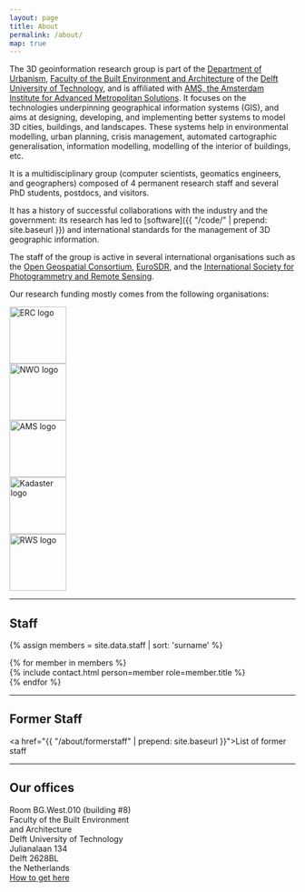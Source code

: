 ```yaml
---
layout: page
title: About
permalink: /about/
map: true
---
```


The 3D geoinformation research group is part of the [Department of Urbanism](https://www.tudelft.nl/en/architecture-and-the-built-environment/about-the-faculty/departments/urbanism/), [Faculty of the Built Environment and Architecture](http://www.bk.tudelft.nl) of the [Delft University of Technology](http://www.tudelft.nl), and is affiliated with [AMS, the Amsterdam Institute for Advanced Metropolitan Solutions](http://www.ams-institute.org). 
It focuses on the technologies underpinning geographical information systems (GIS), and aims at designing, developing, and implementing better systems to model 3D cities, buildings, and landscapes.
These systems help in environmental modelling, urban planning, crisis management, automated cartographic generalisation, information modelling, modelling of the interior of buildings, etc.

It is a multidisciplinary group (computer scientists, geomatics engineers, and geographers) composed of 4 permanent research staff and several PhD students, postdocs, and visitors.

It has a history of successful collaborations with the industry and the government: its research has led to [software]({{ "/code/" |  prepend: site.baseurl }}) and international standards for the management of 3D geographic information.

The staff of the group is active in several international organisations such as the [Open Geospatial Consortium](http://www.opengeospatial.org), [EuroSDR](http://www.eurosdr.net), and the [International Society for Photogrammetry and Remote Sensing](http://www.isprs.org).

Our research funding mostly comes from the following organisations:

<div class="row">
  <div class="col-sm-offset-1 col-sm-2 col-xs-4"><a href="https://erc.europa.eu"><img class="img-responsive" src="{{ "/img/partners/erc.svg" | prepend: site.baseurl }}" alt="ERC logo" style="height: 100px;" /></a></div>
  <div class="col-sm-2 col-xs-4"><a href="http://www.stw.nl"><img class="img-responsive" src="{{ "/img/partners/nwo.svg" | prepend: site.baseurl }}" alt="NWO logo" style="height: 100px;" /></a></div>
  <div class="col-sm-2 col-xs-4"><a href="http://www.ams-institute.org"><img class="img-responsive" src="{{ "/img/partners/ams.svg" | prepend: site.baseurl }}" alt="AMS logo" style="height: 100px;" /></a></div>
  <div class="col-sm-2 col-sm-offset-0 col-xs-offset-2 col-xs-4"><a href="http://www.kadaster.nl"><img class="img-responsive" src="{{ "/img/partners/kadaster.svg" | prepend: site.baseurl }}" alt="Kadaster logo" style="height: 100px;" /></a></div>
  <div class="col-sm-2 col-xs-4"><a href="http://www.rws.nl"><img class="img-responsive" src="{{ "/img/partners/rws.svg" | prepend: site.baseurl }}" alt="RWS logo" style="height: 100px;" /></a></div>
</div>

- - - 

<section id="people">
  <h2>Staff</h2>

  {% assign members = site.data.staff | sort: 'surname' %}

  <div class="row">
    {% for member in members %}
      <div class="col-md-3 col-sm-4 col-xs-6">
        {% include contact.html person=member role=member.title %}
      </div>
    {% endfor %}
  </div>
</section>

- - - 

<section name="people">
  <h2>Former Staff</h2>

  <a href="{{ "/about/formerstaff" | prepend: site.baseurl }}">List of former staff</a>

</section>

- - -

<section id="where">
  <h2>Our offices</h2>

  <div class="col-md-4 col-sm-6 col-xs-12">
    <i class="fas fa-map-marker-alt fa-fw">     </i> Room BG.West.010 (building #8) <br>
    <i class="fas fa-map-marker-alt fa-fw fade"></i> Faculty of the Built Environment <br>
    <i class="fas fa-map-marker-alt fa-fw fade"></i> and Architecture<br>
    <i class="fas fa-map-marker-alt fa-fw fade"></i> Delft University of Technology <br>
    <i class="fas fa-map-marker-alt fa-fw fade"></i> Julianalaan 134 <br>
    <i class="fas fa-map-marker-alt fa-fw fade"></i> Delft 2628BL<br>
    <i class="fas fa-map-marker-alt fa-fw fade"></i> the Netherlands <br>
    <i class="fas fa-map-marker-alt fa-fw fade"></i> <a href="http://www.tudelft.nl/en/about-tu-delft/contact-and-accessibility/housing-tu-delft/accessibility/building-8/">How to get here</a>
    <br />
  </div>
  <div class="col-md-8 col-sm-6 col-xs-12">
    <div id="map"></div>
  </div>
</section>
<script>
  mapboxgl.accessToken = 'pk.eyJ1Ijoia2Vub2hvcmkiLCJhIjoiY2pnNnc1bDJkMjcxNzMzeGZjOGI4aW5ibyJ9.gonBY78tu7tCtqUAQr5YfA';
  var map = new mapboxgl.Map({
    container: 'map',
    style: 'mapbox://styles/kenohori/cim0i33ql00jmbjlw9l1pro1i',
    center: [4.37036640026392, 52.004713684518933],
    zoom: 13.5,
    pitch: 60
  });
  map.addControl(new mapboxgl.NavigationControl());
  var markers = {
    "type": "FeatureCollection",
    "features": [{
      "type": "Feature",
      "properties": {
        "description": "<h3>3D Geoinformation</h3><p>Room BG.West.010</p>",
        "iconSize": [50, 50]
      },
      "geometry": {
        "type": "Point",
        "coordinates": [4.37036640026392, 52.004713684518933]
      }
    }]
  }
  // add markers to map
  markers.features.forEach(function(marker) {
    // create a DOM element for the marker
    var el = document.createElement('div');
    el.className = 'marker';
    el.style.backgroundImage = 'url({{ site.url }}{{ site.baseurl }}/img/map/marker.svg)';
    el.style.width = marker.properties.iconSize[0] + 'px';
    el.style.height = marker.properties.iconSize[1] + 'px';

    el.addEventListener('click', function() {
      var popup = new mapboxgl.Popup({closeOnClick: false})
        .setLngLat(markers.features[0].geometry.coordinates)
        .setHTML(markers.features[0].properties.description)
        .addTo(map);
    });

    // add marker to map
    new mapboxgl.Marker(el, {offset: [-marker.properties.iconSize[0] / 2, -marker.properties.iconSize[1] / 2]})
      .setLngLat(markers.features[0].geometry.coordinates)
      .addTo(map);
  });
</script>
